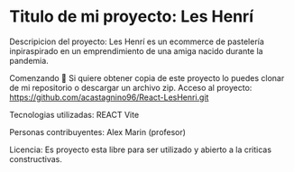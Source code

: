 # Titulo de mi proyecto: Les Henrí 
Descripicion del proyecto: 
Les Henrí es un ecommerce de pastelería inpiraspirado en un emprendimiento de una amiga nacido durante la pandemia.

Comenzando 🚀 Si quiere obtener copia de este proyecto lo puedes clonar de mi repositorio o descargar un archivo zip.
Acceso al proyecto: https://github.com/acastagnino96/React-LesHenri.git

Tecnologias utilizadas: REACT Vite

Personas contribuyentes: Alex Marin (profesor)

Licencia: Es proyecto esta libre para ser utilizado y abierto a la criticas constructivas.
